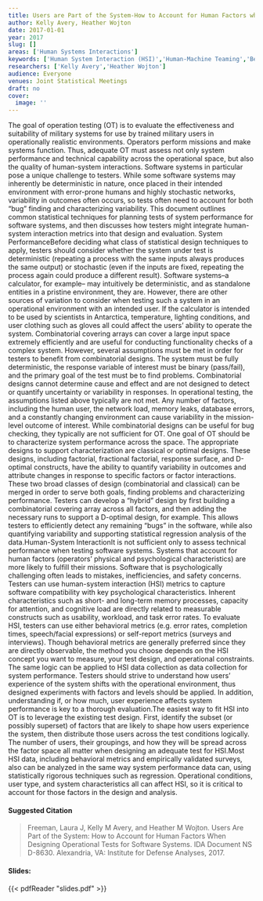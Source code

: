 ```yaml
---
title: Users are Part of the System-How to Account for Human Factors when Designing Operational Tests for Software Systems
author: Kelly Avery, Heather Wojton
date: 2017-01-01
year: 2017
slug: []
areas: ['Human Systems Interactions']
keywords: ['Human System Interaction (HSI)','Human-Machine Teaming','Behavioral Measures']
researchers: ['Kelly Avery','Heather Wojton']
audience: Everyone
venues: Joint Statistical Meetings
draft: no
cover:
  image: ''
---
```




The goal of operation testing (OT) is to evaluate the effectiveness and suitability of military systems for use by trained military users in operationally realistic environments.  Operators perform missions and make systems function.  Thus, adequate OT must assess not only system performance and technical capability across the operational space, but also the quality of human-system interactions. Software systems in particular pose a unique challenge to testers. While some software systems may inherently be deterministic in nature, once placed in their intended environment with error-prone humans and highly stochastic networks, variability in outcomes often occurs, so tests often need to account for both “bug” finding and characterizing variability.   This document outlines common statistical techniques for planning tests of system performance for software systems, and then discusses how testers might integrate human-system interaction metrics into that design and evaluation. System PerformanceBefore deciding what class of statistical design techniques to apply, testers should consider whether the system under test is deterministic (repeating a process with the same inputs always produces the same output) or stochastic (even if the inputs are fixed, repeating the process again could produce a different result).  Software systems–a calculator, for example– may intuitively be deterministic, and as standalone entities in a pristine environment, they are.  However, there are other sources of variation to consider when testing such a system in an operational environment with an intended user.  If the calculator is intended to be used by scientists in Antarctica, temperature, lighting conditions, and user clothing such as gloves all could affect the users’ ability to operate the system. Combinatorial covering arrays can cover a large input space extremely efficiently and are useful for conducting functionality checks of a complex system.  However, several assumptions must be met in order for testers to benefit from combinatorial designs.  The system must be fully deterministic, the response variable of interest must be binary (pass/fail), and the primary goal of the test must be to find problems.  Combinatorial designs cannot determine cause and effect and are not designed to detect or quantify uncertainty or variability in responses. In operational testing, the assumptions listed above typically are not met.  Any number of factors, including the human user, the network load, memory leaks, database errors, and a constantly changing environment can cause variability in the mission-level outcome of interest.  While combinatorial designs can be useful for bug checking, they typically are not sufficient for OT.  One goal of OT should be to characterize system performance across the space.   The appropriate designs to support characterization are classical or optimal designs.  These designs, including factorial, fractional factorial, response surface, and D-optimal constructs, have the ability to quantify variability in outcomes and attribute changes in response to specific factors or factor interactions. These two broad classes of design (combinatorial and classical) can be merged in order to serve both goals, finding problems and characterizing performance.  Testers can develop a “hybrid” design by first building a combinatorial covering array across all factors, and then adding the necessary runs to support a D-optimal design, for example.  This allows testers to efficiently detect any remaining “bugs” in the software, while also quantifying variability and supporting statistical regression analysis of the data.Human-System InteractionIt is not sufficient only to assess technical performance when testing software systems.  Systems that account for human factors (operators’ physical and psychological characteristics) are more likely to fulfill their missions. Software that is psychologically challenging often leads to mistakes, inefficiencies, and safety concerns. Testers can use human-system interaction (HSI) metrics to capture software compatibility with key psychological characteristics.  Inherent characteristics such as short- and long-term memory processes, capacity for attention, and cognitive load are directly related to measurable constructs such as usability, workload, and task error rates. To evaluate HSI, testers can use either behavioral metrics (e.g. error rates, completion times, speech/facial expressions) or self-report metrics (surveys and interviews). Though behavioral metrics are generally preferred since they are directly observable, the method you choose depends on the HSI concept you want to measure, your test design, and operational constraints. The same logic can be applied to HSI data collection as data collection for system performance.  Testers should strive to understand how users’ experience of the system shifts with the operational environment, thus designed experiments with factors and levels should be applied.    In addition, understanding if, or how much, user experience affects system performance is key to a thorough evaluation.The easiest way to fit HSI into OT is to leverage the existing test design.  First, identify the subset (or possibly superset) of factors that are likely to shape how users experience the system, then distribute those users across the test conditions logically.  The number of users, their groupings, and how they will be spread across the factor space all matter when designing an adequate test for HSI.Most HSI data, including behavioral metrics and empirically validated surveys, also can be analyzed in the same way system performance data can, using statistically rigorous techniques such as regression.  Operational conditions, user type, and system characteristics all can affect HSI, so it is critical to account for those factors in the design and analysis.

#### Suggested Citation
> Freeman, Laura J, Kelly M Avery, and Heather M Wojton. Users Are Part of the System: How to Account for Human Factors When Designing Operational Tests for Software Systems. IDA Document NS D-8630. Alexandria, VA: Institute for Defense Analyses, 2017.

#### Slides: 
{{< pdfReader "slides.pdf" >}}




